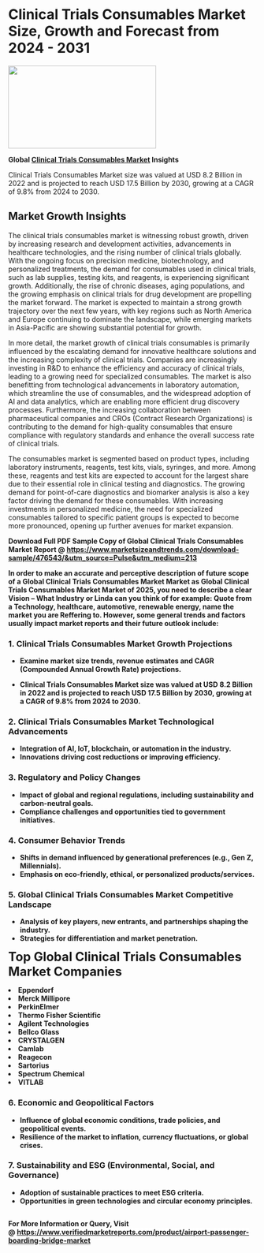 <H1>Clinical Trials Consumables Market Size, Growth and Forecast from 2024 - 2031</H1><img class="aligncenter size-medium wp-image-584254" src="https://thirdeyenews.in/wp-content/uploads/2024/09/Global-Market-Research-300x168.jpeg" alt="" width="300" height="168" /><p><strong>Global&nbsp;<a href="https://www.marketsizeandtrends.com/download-sample/476543/&amp;utm_source=Pulse&amp;utm_medium=213">Clinical Trials Consumables Market</a> Insights</strong></p><p>Clinical Trials Consumables Market size was valued at USD 8.2 Billion in 2022 and is projected to reach USD 17.5 Billion by 2030, growing at a CAGR of 9.8% from 2024 to 2030.</p><p><h2>Market Growth Insights</h2> <p>The clinical trials consumables market is witnessing robust growth, driven by increasing research and development activities, advancements in healthcare technologies, and the rising number of clinical trials globally. With the ongoing focus on precision medicine, biotechnology, and personalized treatments, the demand for consumables used in clinical trials, such as lab supplies, testing kits, and reagents, is experiencing significant growth. Additionally, the rise of chronic diseases, aging populations, and the growing emphasis on clinical trials for drug development are propelling the market forward. The market is expected to maintain a strong growth trajectory over the next few years, with key regions such as North America and Europe continuing to dominate the landscape, while emerging markets in Asia-Pacific are showing substantial potential for growth.</p> <p><strong></strong></p> <p>In more detail, the market growth of clinical trials consumables is primarily influenced by the escalating demand for innovative healthcare solutions and the increasing complexity of clinical trials. Companies are increasingly investing in R&D to enhance the efficiency and accuracy of clinical trials, leading to a growing need for specialized consumables. The market is also benefitting from technological advancements in laboratory automation, which streamline the use of consumables, and the widespread adoption of AI and data analytics, which are enabling more efficient drug discovery processes. Furthermore, the increasing collaboration between pharmaceutical companies and CROs (Contract Research Organizations) is contributing to the demand for high-quality consumables that ensure compliance with regulatory standards and enhance the overall success rate of clinical trials.</p> <p>The consumables market is segmented based on product types, including laboratory instruments, reagents, test kits, vials, syringes, and more. Among these, reagents and test kits are expected to account for the largest share due to their essential role in clinical testing and diagnostics. The growing demand for point-of-care diagnostics and biomarker analysis is also a key factor driving the demand for these consumables. With increasing investments in personalized medicine, the need for specialized consumables tailored to specific patient groups is expected to become more pronounced, opening up further avenues for market expansion.</p> <p><strong></p><p><span class=""><strong>Download Full PDF Sample Copy of Global Clinical Trials Consumables Market Report</strong> @ <a href="https://www.marketsizeandtrends.com/download-sample/476543/&amp;utm_source=Pulse&amp;utm_medium=213" target="_blank">https://www.marketsizeandtrends.com/download-sample/476543/&amp;utm_source=Pulse&amp;utm_medium=213</a></span></p><p>In order to make an accurate and perceptive description of future scope of a Global&nbsp;Clinical Trials Consumables Market Market as Global&nbsp;Clinical Trials Consumables Market Market of 2025, you need to describe a clear Vision &ndash; What Industry or Linda can you think of for example: Quote from a Technology, healthcare, automotive, renewable energy, name the market you are Reffering to. However, some general trends and factors usually impact market reports and their future outlook include:</p><h3>1.&nbsp;<strong>Clinical Trials Consumables Market Growth Projections</strong></h3><ul><li>Examine market size trends, revenue estimates and CAGR (Compounded Annual Growth Rate) projections.</li><li><p>Clinical Trials Consumables Market size was valued at USD 8.2 Billion in 2022 and is projected to reach USD 17.5 Billion by 2030, growing at a CAGR of 9.8% from 2024 to 2030.</p></li></ul><h3>2.&nbsp;<strong>Clinical Trials Consumables Market Technological Advancements</strong></h3><ul><li>Integration of AI, IoT, blockchain, or automation in the industry.</li><li>Innovations driving cost reductions or improving efficiency.</li></ul><h3>3.&nbsp;<strong>Regulatory and Policy Changes</strong></h3><ul><li>Impact of global and regional regulations, including sustainability and carbon-neutral goals.</li><li>Compliance challenges and opportunities tied to government initiatives.</li></ul><h3>4.&nbsp;<strong>Consumer Behavior Trends</strong></h3><ul><li>Shifts in demand influenced by generational preferences (e.g., Gen Z, Millennials).</li><li>Emphasis on eco-friendly, ethical, or personalized products/services.</li></ul><h3>5.&nbsp;<strong>Global Clinical Trials Consumables Market Competitive Landscape</strong></h3><ul><li>Analysis of key players, new entrants, and partnerships shaping the industry.</li><li>Strategies for differentiation and market penetration.</li></ul><p data-pm-slice="1 1 []"><span style="color: inherit; font-family: inherit; font-size: 25px;">Top Global Clinical Trials Consumables Market Companies</span></p><div class="" data-test-id=""><p><li>Eppendorf</li><li> Merck Millipore</li><li> PerkinElmer</li><li> Thermo Fisher Scientific</li><li> Agilent Technologies</li><li> Bellco Glass</li><li> CRYSTALGEN</li><li> Camlab</li><li> Reagecon</li><li> Sartorius</li><li> Spectrum Chemical</li><li> VITLAB</li></p></div><h3>6.&nbsp;<strong>Economic and Geopolitical Factors</strong></h3><ul><li>Influence of global economic conditions, trade policies, and geopolitical events.</li><li>Resilience of the market to inflation, currency fluctuations, or global crises.</li></ul><h3>7.&nbsp;<strong>Sustainability and ESG (Environmental, Social, and Governance)</strong></h3><ul><li>Adoption of sustainable practices to meet ESG criteria.</li><li>Opportunities in green technologies and circular economy principles.</li></ul><h2><strong style="font-size: 14px;">For More Information or Query, Visit @&nbsp;</strong><a style="background-color: #ffffff; font-size: 14px;" href="https://www.marketsizeandtrends.com/report/clinical-trials-consumables-market/" target="_blank">https://www.verifiedmarketreports.com/product/airport-passenger-boarding-bridge-market</a></h2>
